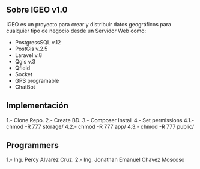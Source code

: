 ## Sobre IGEO v1.0
IGEO es un proyecto para crear y distribuir datos geográficos para cualquier tipo de negocio desde un Servidor Web como:
- PostgressSQL v.12
- PostGis v.2.5
- Laravel v.8
- Qgis v.3
- Qfield
- Socket
- GPS programable
- ChatBot


## Implementación
1.- Clone Repo.
2.- Create BD.
3.- Composer Install
4.- Set permissions
    4.1.- chmod -R 777 storage/
    4.2.- chmod -R 777 app/
    4.3.- chmod -R 777 public/

## Programmers
1.- Ing. Percy Alvarez Cruz.
2.- Ing. Jonathan Emanuel Chavez Moscoso




